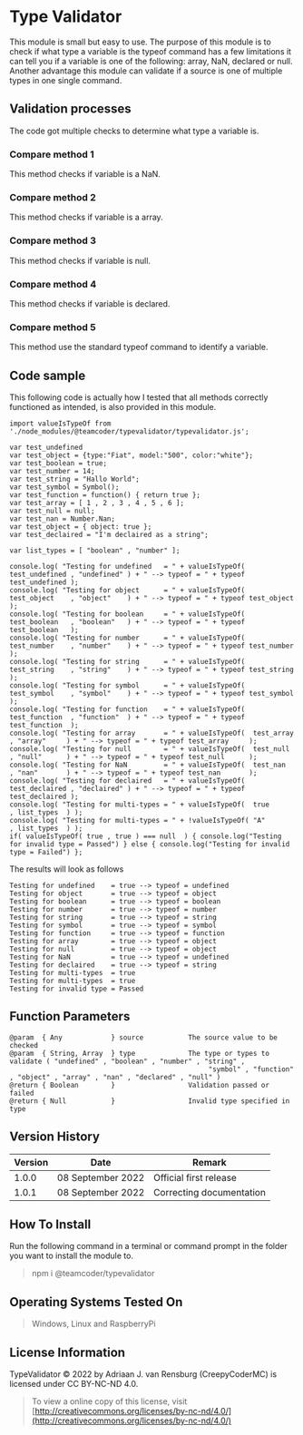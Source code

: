 # Type Validator
This module is small but easy to use. The purpose of this module is to check if what type a variable is the typeof command has a few limitations it can tell you if a variable is one of the following: array, NaN, declared or null. Another advantage this module can validate if a source is one of multiple types in one single command.
## Validation processes
The code got multiple checks to determine what type a variable is.
### Compare method 1
This method checks if variable is a NaN.
### Compare method 2
This method checks if variable is a array.
### Compare method 3
This method checks if variable is null.
### Compare method 4
This method checks if variable is declared.
### Compare method 5
This method use the standard typeof command to identify a variable.
## Code sample
This following code is actually how I tested that all methods correctly functioned as intended, is also provided in this module.
```
import valueIsTypeOf from './node_modules/@teamcoder/typevalidator/typevalidator.js';

var test_undefined
var test_object = {type:"Fiat", model:"500", color:"white"};
var test_boolean = true;
var test_number = 14;
var test_string = "Hallo World";
var test_symbol = Symbol();
var test_function = function() { return true };
var test_array = [ 1 , 2 , 3 , 4 , 5 , 6 ];
var test_null = null;
var test_nan = Number.Nan;
var test_object = { object: true };
var test_declaired = "I'm declaired as a string";

var list_types = [ "boolean" , "number" ];

console.log( "Testing for undefined   = " + valueIsTypeOf(  test_undefined , "undefined" ) + " --> typeof = " + typeof test_undefined );
console.log( "Testing for object      = " + valueIsTypeOf(  test_object    , "object"    ) + " --> typeof = " + typeof test_object    );
console.log( "Testing for boolean     = " + valueIsTypeOf(  test_boolean   , "boolean"   ) + " --> typeof = " + typeof test_boolean   );
console.log( "Testing for number      = " + valueIsTypeOf(  test_number    , "number"    ) + " --> typeof = " + typeof test_number    );
console.log( "Testing for string      = " + valueIsTypeOf(  test_string    , "string"    ) + " --> typeof = " + typeof test_string    );
console.log( "Testing for symbol      = " + valueIsTypeOf(  test_symbol    , "symbol"    ) + " --> typeof = " + typeof test_symbol    );
console.log( "Testing for function    = " + valueIsTypeOf(  test_function  , "function"  ) + " --> typeof = " + typeof test_function  );
console.log( "Testing for array       = " + valueIsTypeOf(  test_array     , "array"     ) + " --> typeof = " + typeof test_array     );
console.log( "Testing for null        = " + valueIsTypeOf(  test_null      , "null"      ) + " --> typeof = " + typeof test_null      );
console.log( "Testing for NaN         = " + valueIsTypeOf(  test_nan       , "nan"       ) + " --> typeof = " + typeof test_nan       );
console.log( "Testing for declaired   = " + valueIsTypeOf(  test_declaired , "declaired" ) + " --> typeof = " + typeof test_declaired );
console.log( "Testing for multi-types = " + valueIsTypeOf(  true           , list_types  ) );
console.log( "Testing for multi-types = " + !valueIsTypeOf( "A"            , list_types  ) );
if( valueIsTypeOf( true , true ) === null  ) { console.log("Testing for invalid type = Passed") } else { console.log("Testing for invalid type = Failed") };
```
The results will look as follows
```
Testing for undefined    = true --> typeof = undefined
Testing for object       = true --> typeof = object
Testing for boolean      = true --> typeof = boolean
Testing for number       = true --> typeof = number
Testing for string       = true --> typeof = string
Testing for symbol       = true --> typeof = symbol
Testing for function     = true --> typeof = function
Testing for array        = true --> typeof = object
Testing for null         = true --> typeof = object
Testing for NaN          = true --> typeof = undefined
Testing for declaired    = true --> typeof = string
Testing for multi-types  = true
Testing for multi-types  = true
Testing for invalid type = Passed
```
## Function Parameters
```
@param  { Any            } source           The source value to be checked
@param  { String, Array  } type             The type or types to validate ( "undefined" , "boolean" , "number" , "string" ,
                                                 "symbol" , "function" , "object" , "array" , "nan" , "declared" , "null" )
@return { Boolean        }                  Validation passed or failed
@return { Null           }                  Invalid type specified in type
```
## Version History
| Version  | Date                   | Remark                              |
|----------|------------------------|-------------------------------------|
| 1.0.0    | 08 September 2022      | Official first release              |
| 1.0.1    | 08 September 2022      | Correcting documentation            |
## How To Install
Run the following command in a terminal or command prompt in the folder you want to install the module to.
> npm i @teamcoder/typevalidator
## Operating Systems Tested On
>Windows, Linux and RaspberryPi
## License Information
TypeValidator © 2022 by Adriaan J. van Rensburg (CreepyCoderMC) is licensed under CC BY-NC-ND 4.0.
> To view a online copy of this license, visit [http://creativecommons.org/licenses/by-nc-nd/4.0/](http://creativecommons.org/licenses/by-nc-nd/4.0/)